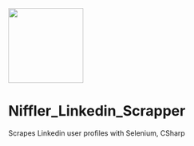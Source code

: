 <img src="/Resources/niffler.ico" width="150" height="150"> 

  # Niffler_Linkedin_Scrapper
  
Scrapes Linkedin user profiles with Selenium, CSharp


